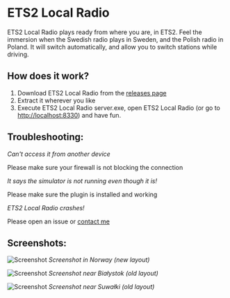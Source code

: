 # ETS2 Local Radio #

ETS2 Local Radio plays ready from where you are, in ETS2. Feel the immersion when the Swedish radio plays in Sweden,
and the Polish radio in Poland. It will switch automatically, and allow you to switch stations while driving.

## How does it work? ##

1. Download ETS2 Local Radio from the [releases page](https://github.com/Koenvh1/ets2-local-radio/releases)
2. Extract it wherever you like
3. Execute ETS2 Local Radio server.exe, open ETS2 Local Radio (or go to [http://localhost:8330](http://localhost:8330)) and have fun.

## Troubleshooting: ##
_Can't access it from another device_

Please make sure your firewall is not blocking the connection

_It says the simulator is not running even though it is!_

Please make sure the plugin is installed and working

_ETS2 Local Radio crashes!_

Please open an issue or [contact me](http://koenvh.nl/contact)

## Screenshots: ##
![Screenshot](http://i.imgur.com/is4eKez.png)
_Screenshot in Norway (new layout)_

![Screenshot](http://i.imgur.com/1FOLMj5.png)
_Screenshot near Białystok (old layout)_

![Screenshot](http://i.imgur.com/KiFPfeP.png)
_Screenshot near Suwałki (old layout)_